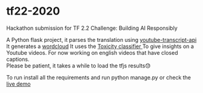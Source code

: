 # tf22-2020
Hackathon submission for TF 2.2 Challenge: Building AI Responsibly

A Python flask project, it parses the translation using <a href="https://pypi.org/project/youtube-transcript-api/">youtube-transcript-api </a>
It generates a <a href="https://pypi.org/project/wordcloud/">wordcloud</a>
It uses the <a href="https://github.com/tensorflow/tfjs-models/tree/master/toxicity">Toxicity classifier </a> 
To give insights on a Youtube videos. For now working on english videos that have closed captions.<br>
Please be patient, it takes a while to load the tfjs results😓

To run install all the requirements and run python manage.py or check the <a href = "https://tf22-2020.herokuapp.com/"> live demo</a>
